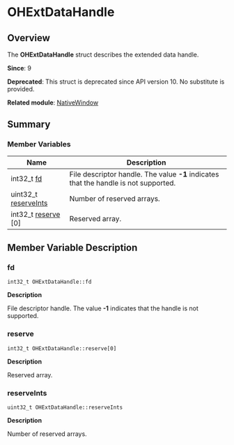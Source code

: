# OHExtDataHandle


## Overview

The **OHExtDataHandle** struct describes the extended data handle.

**Since**: 9

**Deprecated**: This struct is deprecated since API version 10. No substitute is provided.

**Related module**: [NativeWindow](_native_window.md)


## Summary


### Member Variables

| Name| Description| 
| -------- | -------- |
| int32_t [fd](#fd) | File descriptor handle. The value **-1** indicates that the handle is not supported.| 
| uint32_t [reserveInts](#reserveints) | Number of reserved arrays.| 
| int32_t [reserve](#reserve) [0] | Reserved array.| 


## Member Variable Description


### fd

```
int32_t OHExtDataHandle::fd
```

**Description**

File descriptor handle. The value **-1** indicates that the handle is not supported.


### reserve

```
int32_t OHExtDataHandle::reserve[0]
```

**Description**

Reserved array.


### reserveInts

```
uint32_t OHExtDataHandle::reserveInts
```

**Description**

Number of reserved arrays.
